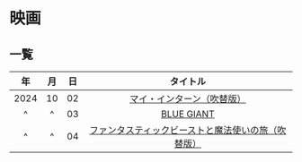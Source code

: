 # 映画

## 一覧

|年|月|日|タイトル|
|:-:|:-:|:-:|:-:|
|2024|10|02|[マイ・インターン（吹替版）](../20241002-my-intern/)|
|^|^|03|[BLUE GIANT](../20241003-blue-giant/)|
|^|^|04|[ファンタスティックビーストと魔法使いの旅（吹替版）](../20241004-fantastic-beast-1/)|
